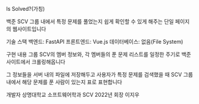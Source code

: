 Is Solved?(가칭)

백준 SCV 그룹 내에서 특정 문제를 풀었는지 
쉽게 확인할 수 있게 해주는 단일 페이지의 웹사이트입니다


기술 스택
백엔드: FastAPI
프론트엔드: Vue.js
데이터베이스: 없음(File System)


구현 내용
그룹 SCV의 멤버 정보와, 각 멤버들의 푼 문제 리스트를 
일정한 주기로 백준 사이트에서 크롤링해옵니다

그 정보들을 서버 내의 파일에 저장해두고
사용자가 특정 문제를 검색했을 때 
SCV 그룹 내에서 해당 문제를 푼 사람이 있는지 표로 표현합니다



개발자
상명대학교 소프트웨어학과 SCV 2022년 회장 이지우
